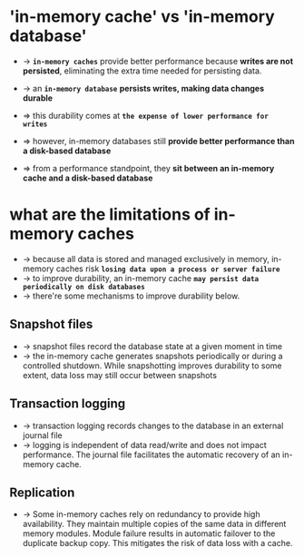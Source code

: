 # 'in-memory cache' vs 'in-memory database'
* -> **`in-memory caches`** provide better performance because **writes are not persisted**, eliminating the extra time needed for persisting data.
* -> an **`in-memory database`** **persists writes, making data changes durable**

* => this durability comes at **`the expense of lower performance for writes`**
* => however, in-memory databases still **provide better performance than a disk-based database**
* => from a performance standpoint, they **sit between an in-memory cache and a disk-based database**

# what are the limitations of in-memory caches
* -> because all data is stored and managed exclusively in memory, in-memory caches risk **`losing data upon a process or server failure`**
* -> to improve durability, an in-memory cache **`may persist data periodically on disk databases`**
* -> there're some mechanisms to improve durability below.

## Snapshot files
* -> snapshot files record the database state at a given moment in time
* -> the in-memory cache generates snapshots periodically or during a controlled shutdown. While snapshotting improves durability to some extent, data loss may still occur between snapshots

## Transaction logging
* -> transaction logging records changes to the database in an external journal file
* -> logging is independent of data read/write and does not impact performance. The journal file facilitates the automatic recovery of an in-memory cache.

## Replication
* -> Some in-memory caches rely on redundancy to provide high availability. They maintain multiple copies of the same data in different memory modules. Module failure results in automatic failover to the duplicate backup copy. This mitigates the risk of data loss with a cache.
